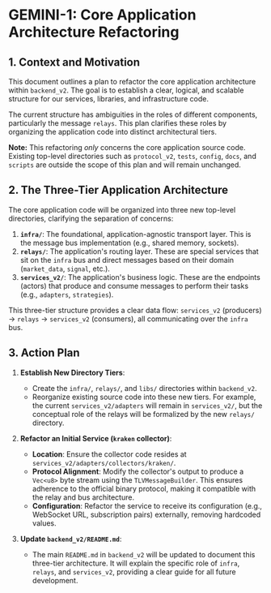 # GEMINI-1: Core Application Architecture Refactoring

## 1. Context and Motivation

This document outlines a plan to refactor the core application architecture within `backend_v2`. The goal is to establish a clear, logical, and scalable structure for our services, libraries, and infrastructure code.

The current structure has ambiguities in the roles of different components, particularly the message `relays`. This plan clarifies these roles by organizing the application code into distinct architectural tiers.

**Note:** This refactoring *only* concerns the core application source code. Existing top-level directories such as `protocol_v2`, `tests`, `config`, `docs`, and `scripts` are outside the scope of this plan and will remain unchanged.

## 2. The Three-Tier Application Architecture

The core application code will be organized into three new top-level directories, clarifying the separation of concerns:

1.  **`infra/`**: The foundational, application-agnostic transport layer. This is the message bus implementation (e.g., shared memory, sockets).
2.  **`relays/`**: The application's routing layer. These are special services that sit on the `infra` bus and direct messages based on their domain (`market_data`, `signal`, etc.).
3.  **`services_v2/`**: The application's business logic. These are the endpoints (actors) that produce and consume messages to perform their tasks (e.g., `adapters`, `strategies`).

This three-tier structure provides a clear data flow: `services_v2` (producers) -> `relays` -> `services_v2` (consumers), all communicating over the `infra` bus.

## 3. Action Plan

1.  **Establish New Directory Tiers**:
    *   Create the `infra/`, `relays/`, and `libs/` directories within `backend_v2`.
    *   Reorganize existing source code into these new tiers. For example, the current `services_v2/adapters` will remain in `services_v2/`, but the conceptual role of the relays will be formalized by the new `relays/` directory.

2.  **Refactor an Initial Service (`kraken` collector)**:
    *   **Location**: Ensure the collector code resides at `services_v2/adapters/collectors/kraken/`.
    *   **Protocol Alignment**: Modify the collector's output to produce a `Vec<u8>` byte stream using the `TLVMessageBuilder`. This ensures adherence to the official binary protocol, making it compatible with the relay and bus architecture.
    *   **Configuration**: Refactor the service to receive its configuration (e.g., WebSocket URL, subscription pairs) externally, removing hardcoded values.

3.  **Update `backend_v2/README.md`**:
    *   The main `README.md` in `backend_v2` will be updated to document this three-tier architecture. It will explain the specific role of `infra`, `relays`, and `services_v2`, providing a clear guide for all future development.